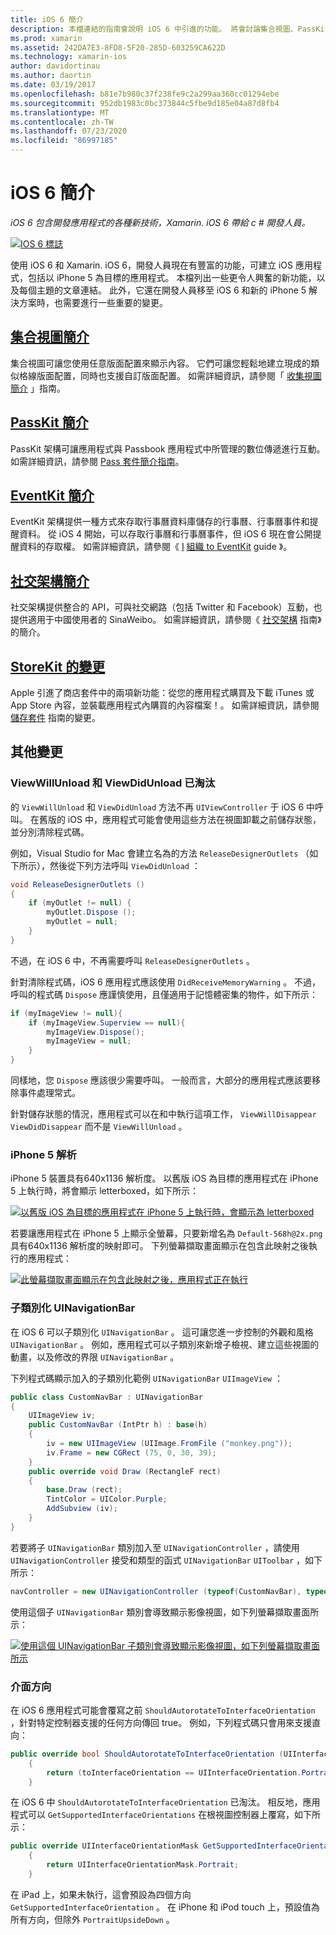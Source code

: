 ```yaml
---
title: iOS 6 簡介
description: 本檔連結的指南會說明 iOS 6 中引進的功能。 將會討論集合視圖、PassKit、社交架構以及 StoreKit 的變更。
ms.prod: xamarin
ms.assetid: 242DA7E3-8FD8-5F20-285D-603259CA622D
ms.technology: xamarin-ios
author: davidortinau
ms.author: daortin
ms.date: 03/19/2017
ms.openlocfilehash: b81e7b980c37f238fe9c2a299aa360cc01294ebe
ms.sourcegitcommit: 952db1983c0bc373844c5fbe9d185e04a87d8fb4
ms.translationtype: MT
ms.contentlocale: zh-TW
ms.lasthandoff: 07/23/2020
ms.locfileid: "86997185"
---
```

# <a name="introduction-to-ios-6"></a>iOS 6 簡介

_iOS 6 包含開發應用程式的各種新技術，Xamarin. iOS 6 帶給 c # 開發人員。_

[![IOS 6 標誌](images/ios6-large.jpg)](images/ios6-large.jpg#lightbox)

使用 iOS 6 和 Xamarin. iOS 6，開發人員現在有豐富的功能，可建立 iOS 應用程式，包括以 iPhone 5 為目標的應用程式。
本檔列出一些更令人興奮的新功能，以及每個主題的文章連結。 此外，它還在開發人員移至 iOS 6 和新的 iPhone 5 解決方案時，也需要進行一些重要的變更。

## <a name="introduction-to-collection-views"></a>[集合視圖簡介](~/ios/user-interface/controls/uicollectionview.md)

集合視圖可讓您使用任意版面配置來顯示內容。 它們可讓您輕鬆地建立現成的類似格線版面配置，同時也支援自訂版面配置。 如需詳細資訊，請參閱「 [收集視圖簡介](~/ios/user-interface/controls/uicollectionview.md) 」指南。

## <a name="introduction-to-passkit"></a>[PassKit 簡介](~/ios/platform/passkit.md)

PassKit 架構可讓應用程式與 Passbook 應用程式中所管理的數位傳遞進行互動。 如需詳細資訊，請參閱 [Pass 套件簡介指南](~/ios/platform/passkit.md)。

## <a name="introduction-to-eventkit"></a>[EventKit 簡介](~/ios/platform/eventkit.md)

EventKit 架構提供一種方式來存取行事曆資料庫儲存的行事曆、行事曆事件和提醒資料。 從 iOS 4 開始，可以存取行事曆和行事曆事件，但 iOS 6 現在會公開提醒資料的存取權。 如需詳細資訊，請參閱《 [I](~/ios/platform/eventkit.md) [組織 to EventKit](~/ios/platform/eventkit.md) guide 》。

## <a name="introduction-to-the-social-framework"></a>[社交架構簡介](~/ios/platform/social-framework.md)

社交架構提供整合的 API，可與社交網路（包括 Twitter 和 Facebook）互動，也提供適用于中國使用者的 SinaWeibo。 如需詳細資訊，請參閱《 [社交架構](~/ios/platform/social-framework.md) 指南》的簡介。

## <a name="changes-to-storekit"></a>[StoreKit 的變更](changes-to-storekit.md)

Apple 引進了商店套件中的兩項新功能：從您的應用程式購買及下載 iTunes 或 App Store 內容，並裝載應用程式內購買的內容檔案！。 如需詳細資訊，請參閱 [儲存套件](changes-to-storekit.md) 指南的變更。

## <a name="other-changes"></a>其他變更

### <a name="viewwillunload-and-viewdidunload-deprecated"></a>ViewWillUnload 和 ViewDidUnload 已淘汰

的 `ViewWillUnload` 和 `ViewDidUnload` 方法不再 `UIViewController` 于 iOS 6 中呼叫。 在舊版的 iOS 中，應用程式可能會使用這些方法在視圖卸載之前儲存狀態，並分別清除程式碼。

例如，Visual Studio for Mac 會建立名為的方法 `ReleaseDesignerOutlets` （如下所示），然後從下列方法呼叫 `ViewDidUnload` ：

```csharp
void ReleaseDesignerOutlets ()
{
    if (myOutlet != null) {
        myOutlet.Dispose ();
        myOutlet = null;
    }
}
```

不過，在 iOS 6 中，不再需要呼叫 `ReleaseDesignerOutlets` 。   

針對清除程式碼，iOS 6 應用程式應該使用 `DidReceiveMemoryWarning` 。 不過，呼叫的程式碼 `Dispose` 應謹慎使用，且僅適用于記憶體密集的物件，如下所示：

```csharp
if (myImageView != null){
    if (myImageView.Superview == null){
        myImageView.Dispose();
        myImageView = null;
    }
}
```

同樣地，您 `Dispose` 應該很少需要呼叫。 一般而言，大部分的應用程式應該要移除事件處理常式。

針對儲存狀態的情況，應用程式可以在和中執行這項工作， `ViewWillDisappear` `ViewDidDisappear` 而不是 `ViewWillUnload` 。

### <a name="iphone-5-resolution"></a>iPhone 5 解析

iPhone 5 裝置具有640x1136 解析度。 以舊版 iOS 為目標的應用程式在 iPhone 5 上執行時，將會顯示 letterboxed，如下所示：

 [![以舊版 iOS 為目標的應用程式在 iPhone 5 上執行時，會顯示為 letterboxed](images/01-letterboxed.png)](images/01-letterboxed.png#lightbox)

若要讓應用程式在 iPhone 5 上顯示全螢幕，只要新增名為 `Default-568h@2x.png` 具有640x1136 解析度的映射即可。 下列螢幕擷取畫面顯示在包含此映射之後執行的應用程式：

 [![此螢幕擷取畫面顯示在包含此映射之後，應用程式正在執行](images/02-fullscreen.png)](images/02-fullscreen.png#lightbox)

### <a name="subclassing-uinavigationbar"></a>子類別化 UINavigationBar

在 iOS 6 可以子類別化 `UINavigationBar` 。 這可讓您進一步控制的外觀和風格 `UINavigationBar` 。 例如，應用程式可以子類別來新增子檢視、建立這些視圖的動畫，以及修改的界限 `UINavigationBar` 。

下列程式碼顯示加入的子類別化範例 `UINavigationBar` `UIImageView` ：

```csharp
public class CustomNavBar : UINavigationBar
{
    UIImageView iv;
    public CustomNavBar (IntPtr h) : base(h)
    {
        iv = new UIImageView (UIImage.FromFile ("monkey.png"));
        iv.Frame = new CGRect (75, 0, 30, 39);
    }
    public override void Draw (RectangleF rect)
    {
        base.Draw (rect);
        TintColor = UIColor.Purple;
        AddSubview (iv);
    }
}
```

若要將子 `UINavigationBar` 類別加入至 `UINavigationController` ，請使用 `UINavigationController` 接受和類型的函式 `UINavigationBar` `UIToolbar` ，如下所示：

```csharp
navController = new UINavigationController (typeof(CustomNavBar), typeof(UIToolbar));
```

使用這個子 `UINavigationBar` 類別會導致顯示影像視圖，如下列螢幕擷取畫面所示：

 [![使用這個 UINavigationBar 子類別會導致顯示影像視圖，如下列螢幕擷取畫面所示](images/03-navbar.png)](images/03-navbar.png#lightbox)

### <a name="interface-orientation"></a>介面方向

在 iOS 6 應用程式可能會覆寫之前 `ShouldAutorotateToInterfaceOrientation` ，針對特定控制器支援的任何方向傳回 true。 例如，下列程式碼只會用來支援直向：

```csharp
public override bool ShouldAutorotateToInterfaceOrientation (UIInterfaceOrientation toInterfaceOrientation)
    {
        return (toInterfaceOrientation == UIInterfaceOrientation.Portrait);
    }
```

在 iOS 6 中 `ShouldAutorotateToInterfaceOrientation` 已淘汰。
相反地，應用程式可以 `GetSupportedInterfaceOrientations` 在根視圖控制器上覆寫，如下所示：

```csharp
public override UIInterfaceOrientationMask GetSupportedInterfaceOrientations ()
    {
        return UIInterfaceOrientationMask.Portrait;
    }
```

在 iPad 上，如果未執行，這會預設為四個方向 `GetSupportedInterfaceOrientation` 。 在 iPhone 和 iPod touch 上，預設值為所有方向，但除外 `PortraitUpsideDown` 。
